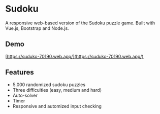 # Sudoku

A responsive web-based version of the Sudoku puzzle game. Built with Vue.js, Bootstrap and Node.js.

## Demo

[https://suduko-70190.web.app/](https://suduko-70190.web.app/)

## Features

- 5.000 randomized sudoku puzzles
- Three difficulties (easy, medium and hard)
- Auto-solver
- Timer
- Responsive and automized input checking

